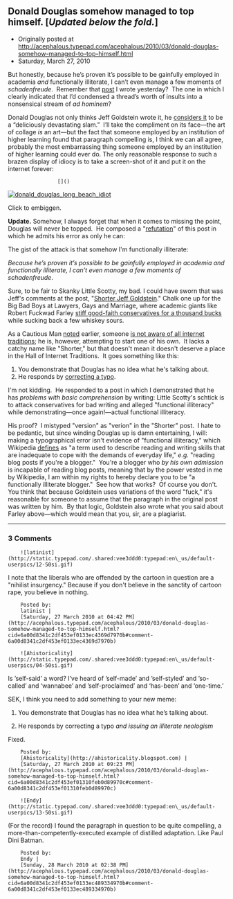 ## Donald Douglas somehow managed to top himself. [<em>Updated below the fold.</em>]

 * Originally posted at http://acephalous.typepad.com/acephalous/2010/03/donald-douglas-somehow-managed-to-top-himself.html
 * Saturday, March 27, 2010



But honestly, because he’s proven it’s possible to be gainfully 
employed in academia _and_ functionally illiterate, I can’t even 
manage a few moments of _schadenfreude_.  Remember that [post](http://www.lawyersgunsmoneyblog.com/2010/03/shorter-jeff-goldstein)
 I wrote yesterday?  The one in which I clearly indicated that I’d 
condensed a thread’s worth of insults into a nonsensical stream of _ad
 hominem_?

Donald Douglas not only thinks Jeff Goldstein wrote it, he [considers
 it](http://americanpowerblog.blogspot.com/2010/03/raping-lady-liberty.html) to be a “deliciously devastating slam.”  I’ll take the 
compliment on its face—the art of collage _is_ an art—but the 
fact that someone employed by an institution of higher learning found 
that paragraph compelling is, I think we can all agree, probably the 
most embarrassing thing someone employed by an institution of higher 
learning could ever do. The only reasonable response to such a brazen 
display of idiocy is to take a screen-shot of it and put it on the 
internet forever:

		

					[]()
			



[![donald\_douglas\_long\_beach\_idiot](http://www.lawyersgunsmoneyblog.com/wp-content/uploads/2010/03/donald\_douglas\_long\_beach\_idiot1.jpg "donald\_douglas\_long\_beach\_idiot")](http://www.lawyersgunsmoneyblog.com/wp-content/uploads/2010/03/donald\_douglas\_long\_beach\_idiot1.jpg)

Click to embiggen.

**Update.** Somehow,
 I always forget that when it comes to missing the point, Douglas will 
never be topped.  He composed a "[refutation](http://americanpowerblog.blogspot.com/2010/03/scott-eric-kaufman-self-hating-skankwad.html)"
 of this post in which he admits his error as only he can:

The gist of the attack is that somehow I'm functionally 
illiterate:

_Because he’s proven it’s possible to be gainfully employed in 
academia and functionally illiterate, I can’t even manage a few moments
 of schadenfreude_.

Sure, to be fair to Skanky Little Scotty, my bad. I could have sworn 
that was Jeff's comments at the post, "[Shorter
 Jeff Goldstein](http://www.lawyersgunsmoneyblog.com/2010/03/shorter-jeff-goldstein/)." Chalk one up for the Big Bad Boys at Lawyers, Gays
 and Marriage, where academic giants like Robert Fuckwad Farley [stiff
 good-faith conservatives for a thousand bucks](http://americanpowerblog.blogspot.com/2008/10/moral-abomination-of-robert-farley.html) while sucking back a 
few whiskey sours.

As a Cautious Man [noted](http://www.lawyersgunsmoneyblog.com/2010/03/donald-douglas-somehow-managed-to-top-himself/comment-page-1#comment-38578)
 earlier, someone [is
 not aware of all internet traditions](http://d-squareddigest.blogspot.com/2003/02/shorter-steven-den-beste-as-part-of-my.html); he is, however, attempting to
 start one of his own.  It lacks a catchy name like "Shorter," but that 
doesn't mean it doesn't deserve a place in the Hall of Internet 
Traditions.  It goes something like this:

1.  You demonstrate that Douglas has no idea what he's talking about.
2.  He responds by [correcting
 a typo](http://www.lawyersgunsmoneyblog.com/2010/02/you-want-a-cylinder-of-fish-bits-because-i-can-bring-it).

I'm not kidding.  He responded to a post in which I demonstrated that
 he has _problems with basic comprehension_ by writing:
Little Scotty's schtick is to attack 
conservatives for bad writing and alleged "functional illiteracy" while 
 demonstrating—once again!—actual functional illiteracy.

His
 proof?  I mistyped "version" as "verion" in the "Shorter" post.  I hate
 to be pedantic, but since winding Douglas up is damn entertaining, I 
will: making a typographical error isn't evidence of "functional 
illiteracy," which Wikipedia [defines](http://en.wikipedia.org/wiki/Functional\_illiteracy) as
 "a term used to describe reading and writing skills that are inadequate
 to cope with the demands of everyday life," _e.g._ "reading blog 
posts if you're a blogger."  You're a blogger who _by his own 
admission_ is incapable of reading blog posts, meaning that by the 
power vested in me by Wikipedia, I am within my rights to hereby declare
 you to be "a functionally illiterate blogger."  See how that works?  
Of
 course you don't.  You think that because Goldstein uses variations of 
the word "fuck," it's reasonable for someone to assume that the 
paragraph in the original post was written by him.  By that logic, 
Goldstein also wrote what you said about Farley above—which would mean 
that you, sir, are a plagiarist. 
			

* * *

### 3 Comments 

		

                
[]()

	

		![latinist](http://static.typepad.com/.shared:vee3ddd0:typepad:en\_us/default-userpics/12-50si.gif)
	

	

		

I note that the liberals who are offended by the cartoon in question are a "nihilist insurgency." Because if you don't believe in the sanctity of cartoon rape, you believe in nothing.

	

		Posted by:
		latinist |
		[Saturday, 27 March 2010 at 04:42 PM](http://acephalous.typepad.com/acephalous/2010/03/donald-douglas-somehow-managed-to-top-himself.html?cid=6a00d8341c2df453ef0133ec4369d7970b#comment-6a00d8341c2df453ef0133ec4369d7970b)

[]()

	

		![Ahistoricality](http://static.typepad.com/.shared:vee3ddd0:typepad:en\_us/default-userpics/04-50si.gif)
	

	

		

Is ’self-said’ a word? I’ve heard of ’self-made’ and ’self-styled’ and ’so-called’ and ‘wannabee’ and ’self-proclaimed’ and ‘has-been’ and ‘one-time.’

SEK, I think you need to add something to your new meme:  

1. You demonstrate that Douglas has no idea what he’s talking about.  

2. He responds by correcting a typo _and issuing an illiterate neologism_  

Fixed.

	

		Posted by:
		[Ahistoricality](http://ahistoricality.blogspot.com) |
		[Saturday, 27 March 2010 at 09:23 PM](http://acephalous.typepad.com/acephalous/2010/03/donald-douglas-somehow-managed-to-top-himself.html?cid=6a00d8341c2df453ef01310feb0d89970c#comment-6a00d8341c2df453ef01310feb0d89970c)

[]()

	

		![Endy](http://static.typepad.com/.shared:vee3ddd0:typepad:en\_us/default-userpics/13-50si.gif)
	

	

		

(For the record) I found the paragraph in question to be quite compelling, a more-than-competently-executed example of distilled adaptation.  Like Paul Dini Batman.

	

		Posted by:
		Endy |
		[Sunday, 28 March 2010 at 02:38 PM](http://acephalous.typepad.com/acephalous/2010/03/donald-douglas-somehow-managed-to-top-himself.html?cid=6a00d8341c2df453ef0133ec489334970b#comment-6a00d8341c2df453ef0133ec489334970b)

		

        